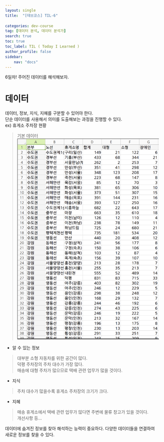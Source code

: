 ```yaml
---
layout: single
title:  "[데브코스] TIL-6"

categories: dev-course
tag: [데이터 분석, 데이터 분석가]
search: true
toc: true
toc_label: TIL ( Today I Learned )
author_profile: false
sidebar:
    nav: "docs"
---
```

6일차!
주어진 데이터를 해석해보자.
# 데이터
데이터, 정보, 지식, 지혜를 구분할 수 있어야 한다.  
단순 데이터를 사용해서 의미를 도출해보는 과정을 진행할 수 있다.  
ex) 휴게소 주차장 현황
> 기본 데이터
![](../assets/images/휴게소_주차장data.png)
- 알 수 있는 정보
> 대부분 소형 자동차를 위한 공간이 많다.  
> 덕평 주차장의 주차 대수가 가장 많다.  
> 매송에 대형 주차가 많으므로 택배 관련 업무가 많을 것이다.
- 지식
> 주차 대수가 많을수록 휴게소 주차장의 크기가 크다.
- 지혜 
> 매송 휴게소에서 택배 관련 업무가 많다면 주변에 물류 창고가 있을 것이다.  
> 개선사항 등...

데이터에 숨겨진 정보를 찾아 해석하는 능력이 중요하다.
다양한 데이터들을 연결하여 새로운 정보를 찾을 수 있다.